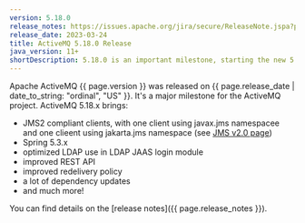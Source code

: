```yaml
---
version: 5.18.0
release_notes: https://issues.apache.org/jira/secure/ReleaseNote.jspa?projectId=12311210&version=12351380
release_date: 2023-03-24
title: ActiveMQ 5.18.0 Release
java_version: 11+
shortDescription: 5.18.0 is an important milestone, starting the new 5.18.x series. It brings JMS2 clients (both javax and jakarta namespaces), Spring 5.3.x, a bunch of dependency updates, and a lot of fixes and improvements.
---
```

Apache ActiveMQ {{ page.version }} was released on {{ page.release_date | date_to_string: "ordinal", "US" }}. It's a major milestone for the ActiveMQ project.
ActiveMQ 5.18.x brings:
* JMS2 compliant clients, with one client using javax.jms namespacee and one clieent using jakarta.jms namespace (see [JMS v2.0 page](/jms2))
* Spring 5.3.x
* optimized LDAP use in LDAP JAAS login module
* improved REST API
* improved redelivery policy
* a lot of dependency updates
* and much more!

You can find details on the [release notes]({{ page.release_notes }}).

